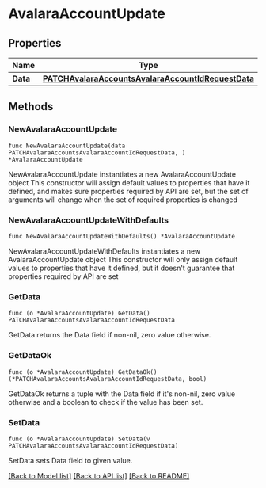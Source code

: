 # AvalaraAccountUpdate

## Properties

Name | Type | Description | Notes
------------ | ------------- | ------------- | -------------
**Data** | [**PATCHAvalaraAccountsAvalaraAccountIdRequestData**](PATCHAvalaraAccountsAvalaraAccountIdRequestData.md) |  | 

## Methods

### NewAvalaraAccountUpdate

`func NewAvalaraAccountUpdate(data PATCHAvalaraAccountsAvalaraAccountIdRequestData, ) *AvalaraAccountUpdate`

NewAvalaraAccountUpdate instantiates a new AvalaraAccountUpdate object
This constructor will assign default values to properties that have it defined,
and makes sure properties required by API are set, but the set of arguments
will change when the set of required properties is changed

### NewAvalaraAccountUpdateWithDefaults

`func NewAvalaraAccountUpdateWithDefaults() *AvalaraAccountUpdate`

NewAvalaraAccountUpdateWithDefaults instantiates a new AvalaraAccountUpdate object
This constructor will only assign default values to properties that have it defined,
but it doesn't guarantee that properties required by API are set

### GetData

`func (o *AvalaraAccountUpdate) GetData() PATCHAvalaraAccountsAvalaraAccountIdRequestData`

GetData returns the Data field if non-nil, zero value otherwise.

### GetDataOk

`func (o *AvalaraAccountUpdate) GetDataOk() (*PATCHAvalaraAccountsAvalaraAccountIdRequestData, bool)`

GetDataOk returns a tuple with the Data field if it's non-nil, zero value otherwise
and a boolean to check if the value has been set.

### SetData

`func (o *AvalaraAccountUpdate) SetData(v PATCHAvalaraAccountsAvalaraAccountIdRequestData)`

SetData sets Data field to given value.



[[Back to Model list]](../README.md#documentation-for-models) [[Back to API list]](../README.md#documentation-for-api-endpoints) [[Back to README]](../README.md)


